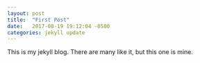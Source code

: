 ```yaml
---
layout: post
title:  "First Post"
date:   2017-08-19 19:12:04 -0500
categories: jekyll update
---
```

This is my jekyll blog. There are many like it, but this one is mine.